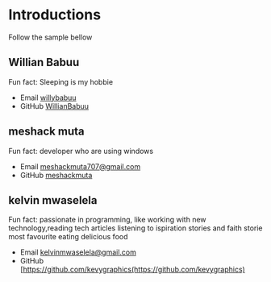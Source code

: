 # Introductions

Follow the sample bellow


## Willian Babuu

Fun fact: Sleeping is my hobbie

- Email [willybabuu](willybabuu@gmail.com)
- GitHub [WillianBabuu](https://github.com/WillianBabuu)


## meshack muta 

Fun fact: developer who are using windows

- Email [meshackmuta707@gmail.com](meshackmuta707@gmail.com)
- GitHub [meshackmuta](https://github.com/meshackmuta)

 

## kelvin mwaselela

Fun fact: passionate in programming, like working with new technology,reading tech articles listening to ispiration stories and faith storie most favourite eating delicious food

- Email [kelvinmwaselela@gmail.com](kelvinmwaselela@gmail.com)
- GitHub [https://github.com/kevygraphics(https://github.com/kevygraphics)

